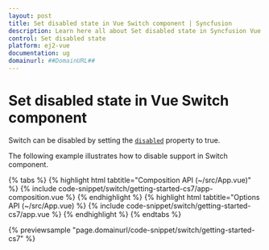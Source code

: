 ```yaml
---
layout: post
title: Set disabled state in Vue Switch component | Syncfusion
description: Learn here all about Set disabled state in Syncfusion Vue Switch component of Syncfusion Essential JS 2 and more.
control: Set disabled state 
platform: ej2-vue
documentation: ug
domainurl: ##DomainURL##
---
```


# Set disabled state in Vue Switch component

Switch can be disabled by setting the [`disabled`](https://ej2.syncfusion.com/vue/documentation/api/switch/#disabled) property to true.

The following example illustrates how to disable support in Switch component.

{% tabs %}
{% highlight html tabtitle="Composition API (~/src/App.vue)" %}
{% include code-snippet/switch/getting-started-cs7/app-composition.vue %}
{% endhighlight %}
{% highlight html tabtitle="Options API (~/src/App.vue) %}
{% include code-snippet/switch/getting-started-cs7/app.vue %}
{% endhighlight %}
{% endtabs %}
        
{% previewsample "page.domainurl/code-snippet/switch/getting-started-cs7" %}